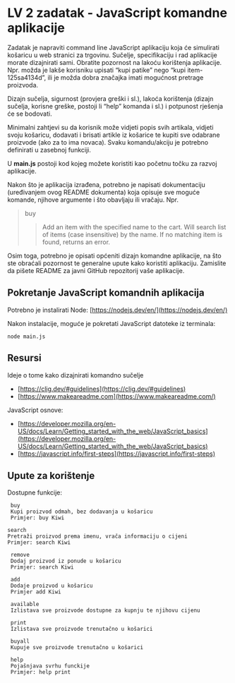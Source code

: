 # LV 2 zadatak - JavaScript komandne aplikacije

Zadatak je napraviti command line JavaScript aplikaciju koja će simulirati košaricu u web stranici za trgovinu. Sučelje, specifikaciju i rad aplikacije morate dizajnirati sami. Obratite pozornost na lakoću korištenja aplikacije. Npr. možda je lakše korisniku upisati “kupi patike” nego “kupi item-125sa4134d”, ili je možda dobra značajka imati mogućnost pretrage proizvoda. 

Dizajn sučelja, sigurnost (provjera greški i sl.), lakoća korištenja (dizajn sučelja, korisne greške, postoji li “help” komanda i sl.) i potpunost rješenja će se bodovati.

Minimalni zahtjevi su da korisnik može vidjeti popis svih artikala, vidjeti svoju košaricu, dodavati i brisati artikle iz košarice te kupiti sve odabrane proizvode (ako za to ima novaca). Svaku komandu/akciju je potrebno definirati u zasebnoj funkciji.

U **main.js** postoji kod kojeg možete koristiti kao početnu točku za razvoj aplikacije.

Nakon što je aplikacija izrađena, potrebno je napisati dokumentaciju (uređivanjem ovog README dokumenta) koja opisuje sve moguće komande, njihove argumente i što obavljaju ili vračaju. Npr.

> buy 
> > Add an item with the specified name to the cart. Will search list of items (case insensitive) by the name. If no matching item is found, returns an error. 

Osim toga, potrebno je opisati općeniti dizajn komandne aplikacije, na što ste obraćali pozornost te generalne upute kako koristiti aplikaciju. Zamislite da pišete README za javni GitHub repozitorij vaše aplikacije.

## Pokretanje JavaScript komandnih aplikacija

Potrebno je instalirati Node: [https://nodejs.dev/en/](https://nodejs.dev/en/)

Nakon instalacije, moguće je pokretati JavaScript datoteke iz terminala:

```shell
node main.js
```

## Resursi

Ideje o tome kako dizajnirati komandno sučelje

- [https://clig.dev/#guidelines](https://clig.dev/#guidelines)
- [https://www.makeareadme.com](https://www.makeareadme.com/)

JavaScript osnove:

- [https://developer.mozilla.org/en-US/docs/Learn/Getting_started_with_the_web/JavaScript_basics](https://developer.mozilla.org/en-US/docs/Learn/Getting_started_with_the_web/JavaScript_basics)
- [https://javascript.info/first-steps](https://javascript.info/first-steps)

## Upute za korištenje

Dostupne funkcije:

```
 buy
 Kupi proizvod odmah, bez dodavanja u košaricu
 Primjer: buy Kiwi
 ```
 ```
 search
 Pretraži proizvod prema imenu, vrača informaciju o cijeni
 Primjer: search Kiwi
```
```
 remove
 Dodaj proizvod iz ponude u košaricu
 Primjer: search Kiwi
```
```
 add
 Dodaje proizvod u košaricu
 Primjer add Kiwi
```
```
 available
 Izlistava sve proizvode dostupne za kupnju te njihovu cijenu
```
```
 print
 Izlistava sve proizvode trenutačno u košarici
```
```
 buyall
 Kupuje sve proizvode trenutačno u košarici
```
```
 help
 Pojašnjava svrhu funckije 
 Primjer: help print
```
